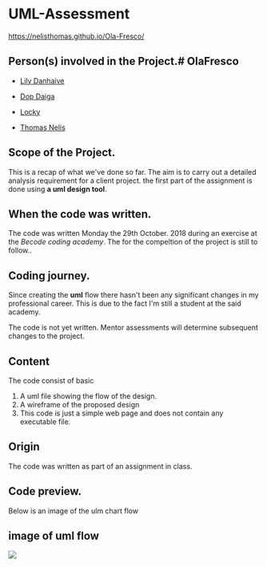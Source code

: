 # UML-Assessment
https://nelisthomas.github.io/Ola-Fresco/


## Person(s) involved in the Project.# OlaFresco

- [Lily Danhaive](https://github.com/LilyDa08)

- [Dop Daiga](https://github.com/DopDaiga)

- [Locky](https://github.com/LockyBounty)

- [Thomas Nelis](https://github.com/NelisThomas)



## Scope of the Project.

This is a recap of what we've done so far. The aim is to carry out a detailed analysis requirement for a client project. the first part of the assignment is done using **a uml design  tool**.

## When the code was written.

The code was written Monday the 29th October. 2018 during an exercise at the _Becode coding academy_. The for the compeltion of the project is still to follow..
 
## Coding journey.

Since creating the **uml** flow there hasn't been any significant changes in my professional career. This is due to the fact I'm still a student at the said academy.

The code is not yet written. Mentor assessments will determine subsequent changes to the project. 

## Content

The code consist of basic 
1. A uml file showing the flow of the design.
2. A wireframe of the proposed design
3. This code is just a simple web page and does not contain any executable file.

## Origin

The code was written as part of an assignment in class.

## Code preview.

 Below is an image of the ulm chart flow

## image of uml flow

![](https://github.com/NelisThomas/Ola-Fresco/blob/master/UML/UML.png)

